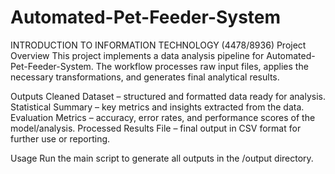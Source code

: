 # Automated-Pet-Feeder-System
INTRODUCTION TO INFORMATION TECHNOLOGY (4478/8936)
Project Overview
  This project implements a data analysis pipeline for Automated-Pet-Feeder-System. The workflow processes raw input files, applies the necessary transformations, and generates final analytical results.

Outputs
  Cleaned Dataset – structured and formatted data ready for analysis.
  Statistical Summary – key metrics and insights extracted from the data.
  Evaluation Metrics – accuracy, error rates, and performance scores of the model/analysis.
  Processed Results File – final output in CSV format for further use or reporting.

Usage
  Run the main script to generate all outputs in the /output directory.
